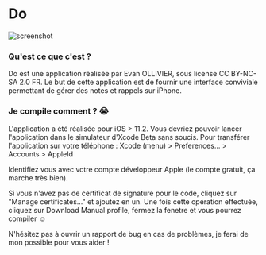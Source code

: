 # Do

![screenshot](https://evanollivier.me/images/projects/do@400.png "Do")

### Qu'est ce que c'est ?

Do est une application réalisée par Evan OLLIVIER, sous license CC BY-NC-SA 2.0 FR.
Le but de cette application est de fournir une interface conviviale permettant de gérer des notes et rappels sur iPhone.



### Je compile comment ? 😭

L'application a été réalisée pour iOS > 11.2. Vous devriez pouvoir lancer l'application dans le simulateur d'Xcode Beta sans soucis.
Pour transférer l'application sur votre téléphone : Xcode (menu) > Preferences... > Accounts > AppleId 

Identifiez vous avec votre compte développeur Apple (le compte gratuit, ça marche très bien).

Si vous n'avez pas de certificat de signature pour le code, cliquez sur "Manage certificates..." et ajoutez en un.
Une fois cette opération effectuée, cliquez sur Download Manual profile, fermez la fenetre et vous pourrez compiler ☺️

N'hésitez pas à ouvrir un rapport de bug en cas de problèmes, je ferai de mon possible pour vous aider !
